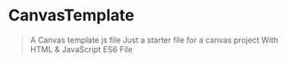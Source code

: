 # CanvasTemplate
> A Canvas template js file 
> Just a starter file for a canvas project 
> With HTML & JavaScript ES6 File
